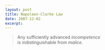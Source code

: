 ```yaml
---
layout: post
title: Napoleon-Clarke Law
date: 2007-12-02
excerpt:
---
```


> Any sufficiently advanced _incompetence_<br />
> is indistinguishable from _malice_.

